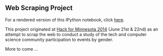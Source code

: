 ## Web Scraping Project

For a rendered version of this IPython notebook, click <a href="http://nbviewer.ipython.org/github/Prim8/PyLadies_TC/blob/master/Hack_for_MN/meetup.ipynb" target="_blank">here</a>.

This project originated at <a href="http://hackformn.org/" target="_blank">Hack for Minnesota 2014</a> (June 21st & 22nd) as an attempt to scrap the web to conduct a study of the tech and computer science community participation to events by gender. 

More to come ...
